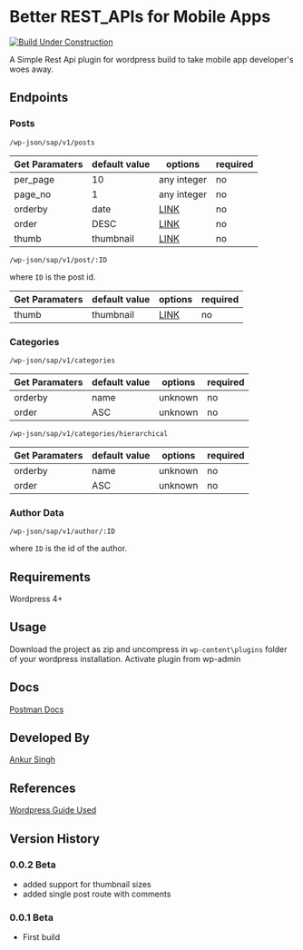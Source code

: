 # Better REST_APIs for Mobile Apps

[![Build Under Construction](https://img.shields.io/badge/Build-Under%20Construction-red.svg)](https://github.com/sapricami/wp-sapricami-simple-rest-api)

A Simple Rest Api plugin for wordpress build to take mobile app developer's woes away.

## Endpoints

### Posts 

`/wp-json/sap/v1/posts`

| Get Paramaters | default value | options                                                                                   | required |
|----------------|---------------|-------------------------------------------------------------------------------------------|----------|
| per_page       | 10            | any integer                                                                               | no       |
| page_no        | 1             | any integer                                                                               | no       |
| orderby        | date          | [LINK](https://codex.wordpress.org/Class_Reference/WP_Query#Order_.26_Orderby_Parameters) | no       |
| order          | DESC          | [LINK](https://codex.wordpress.org/Class_Reference/WP_Query#Order_.26_Orderby_Parameters) | no       |
| thumb          | thumbnail     | [LINK](https://codex.wordpress.org/Post_Thumbnails#Thumbnail_Sizes)                       | no       |

`/wp-json/sap/v1/post/:ID`

where `ID` is the post id.

| Get Paramaters | default value | options                                                             | required |
|----------------|---------------|---------------------------------------------------------------------|----------|
| thumb          | thumbnail     | [LINK](https://codex.wordpress.org/Post_Thumbnails#Thumbnail_Sizes) | no       |

### Categories

`/wp-json/sap/v1/categories`

| Get Paramaters | default value | options | required |
|----------------|---------------|---------|----------|
| orderby        | name          | unknown | no       |
| order          | ASC           | unknown | no       |

`/wp-json/sap/v1/categories/hierarchical`

| Get Paramaters | default value | options | required |
|----------------|---------------|---------|----------|
| orderby        | name          | unknown | no       |
| order          | ASC           | unknown | no       |

### Author Data

`/wp-json/sap/v1/author/:ID`

where `ID` is the id of the author.


## Requirements 

Wordpress 4+

## Usage

Download the project as zip and uncompress in `wp-content\plugins` folder of your wordpress installation. Activate plugin from wp-admin

## Docs
[Postman Docs](https://documenter.getpostman.com/view/2685399/S11BxMCm)

## Developed By
[Ankur Singh](https://ankursinghagra.github.io/)

## References
[Wordpress Guide Used](https://developer.wordpress.org/rest-api/extending-the-rest-api/adding-custom-endpoints/)

## Version History

### 0.0.2 Beta
- added support for thumbnail sizes
- added single post route with comments

### 0.0.1 Beta
- First build
